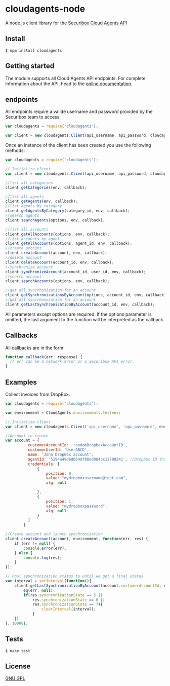cloudagents-node
==============

A node.js client library for the [Securibox Cloud Agents API][1]

## Install
```console
$ npm install cloudagents
```

## Getting started
The module supports all Cloud Agents API endpoints. For complete information about the API, head to the [online documentation][2].

## endpoints

All endpoints require a valide username and password provided by the Securibox team to access.

```javascript
var cloudagents = require('cloudagents');

var client = new cloudagents.Client(api_username, api_password, cloudagents_env);
```

Once an instance of the client has been created you use the following methods:
```javascript
var cloudagents = require('cloudagents');

// Initialize client
var client = new cloudagents.Client(api_username, api_password, cloudagents_env);

//list all categories
client.getCategories(env, callback);

//list all agents
client.getAgents(env, callback);
//list agents by category
client.getAgentsByCategory(category_id, env, callback);
//search agents
client.searchAgents(options, env, callback);

//list all accounts
client.getAllAccounts(options, env, callback);
//list accounts by agent
client.getAllAccounts(options, agent_id, env, callback);
//create account
client.createAccount(account, env, callback);
//delete account
client.deleteAccount(account_id, env, callback);
//synchronize account
client.synchronizeAccount(account_id, user_id, env, callback);
//search account
client.searchAccounts(options, env, callback);

//get all syncrhonization for an account
client.getSynchronizationsByAccount(options, account_id, env, callback);
//get all syncrhonization for an account
client.getLastSynchronizationByAccount(account_id, env, callback);
```

All parameters except options are required. If the options parameter is omitted, the last argument to the function will be interpreted as the callback.


## Callbacks

All callbacks are in the form:
```javascript
function callback(err, response) {
  // err can be a network error or a Securibox API error.
}
```

## Examples
Collect invoices from DropBox:

```javascript
var cloudagents = require('cloudagents');

var environment = CloudAgents.environments.testenv;

// Initialize client
var client = new cloudagents.Client('api_username', 'api_password', environment);

//Account to create
var account = {
          customerAccountId: 'randomDropboxAccountID',
          customerUserId: 'UserABCD',
          name: 'John DropBox account',
          agentId: '5194a49d6d064d708ed004bc12709241', //Dropbox ID that you can get by listing all available agents
          credentials: [
              {
                  position: 0,
                  value: "mydropboxusername@test.com",
                  alg: null

              },
              {
                  position: 1,
                  value: "mydropboxpassword",
                  alg: null
              }
          ]  
        }

//Create account and launch synchronization
client.createAccount(account, environment, function(err, res) {
    if (err != null) {
        console.error(err);
    } else {
        console.log(res);
    }
});

// Pool synchronization status to until we get a final status
var interval = setInterval(function(){
    client.getLastSynchronizationByAccount(account.customerAccountId, environment, function(err, res){            
        eq(err, null);
        if(res.synchronizationState == 5 ||
            res.synchronizationState == 6 ||
            res.synchronizationState == 7){
                clearInterval(interval);
            }
    })
}, 10000);
```

## Tests

```console
$ make test
```

## License
[GNU GPL][3]

[1]: https://sca.securibox.eu
[2]: https://sca.securibox.eu/doc.html
[3]: https://github.com/Securibox/cloudagents-node/blob/master/README.md